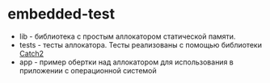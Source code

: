 # embedded-test

* lib - библиотека с простым аллокатором статической памяти.
* tests - тесты аллокатора. Тесты реализованы с помощью библиотеки [Catch2](https://github.com/catchorg/Catch2)
* app - пример обертки над аллокатором для использования в приложении с операционной системой